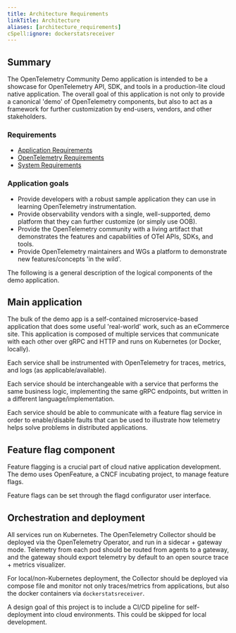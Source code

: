 ```yaml
---
title: Architecture Requirements
linkTitle: Architecture
aliases: [architecture_requirements]
cSpell:ignore: dockerstatsreceiver
---
```


## Summary

The OpenTelemetry Community Demo application is intended to be a showcase for
OpenTelemetry API, SDK, and tools in a production-lite cloud native application.
The overall goal of this application is not only to provide a canonical 'demo'
of OpenTelemetry components, but also to act as a framework for further
customization by end-users, vendors, and other stakeholders.

### Requirements

- [Application Requirements](../application/)
- [OpenTelemetry Requirements](../opentelemetry/)
- [System Requirements](../system/)

### Application goals

- Provide developers with a robust sample application they can use in learning
  OpenTelemetry instrumentation.
- Provide observability vendors with a single, well-supported, demo platform
  that they can further customize (or simply use OOB).
- Provide the OpenTelemetry community with a living artifact that demonstrates
  the features and capabilities of OTel APIs, SDKs, and tools.
- Provide OpenTelemetry maintainers and WGs a platform to demonstrate new
  features/concepts 'in the wild'.

The following is a general description of the logical components of the demo
application.

## Main application

The bulk of the demo app is a self-contained microservice-based application that
does some useful 'real-world' work, such as an eCommerce site. This application
is composed of multiple services that communicate with each other over gRPC and
HTTP and runs on Kubernetes (or Docker, locally).

Each service shall be instrumented with OpenTelemetry for traces, metrics, and
logs (as applicable/available).

Each service should be interchangeable with a service that performs the same
business logic, implementing the same gRPC endpoints, but written in a different
language/implementation.

Each service should be able to communicate with a feature flag service in order
to enable/disable faults that can be used to illustrate how telemetry helps
solve problems in distributed applications.

## Feature flag component

Feature flagging is a crucial part of cloud native application development. The
demo uses OpenFeature, a CNCF incubating project, to manage feature flags.

Feature flags can be set through the flagd configurator user interface.

## Orchestration and deployment

All services run on Kubernetes. The OpenTelemetry Collector should be deployed
via the OpenTelemetry Operator, and run in a sidecar + gateway mode. Telemetry
from each pod should be routed from agents to a gateway, and the gateway should
export telemetry by default to an open source trace + metrics visualizer.

For local/non-Kubernetes deployment, the Collector should be deployed via
compose file and monitor not only traces/metrics from applications, but also the
docker containers via `dockerstatsreceiver`.

A design goal of this project is to include a CI/CD pipeline for self-deployment
into cloud environments. This could be skipped for local development.
